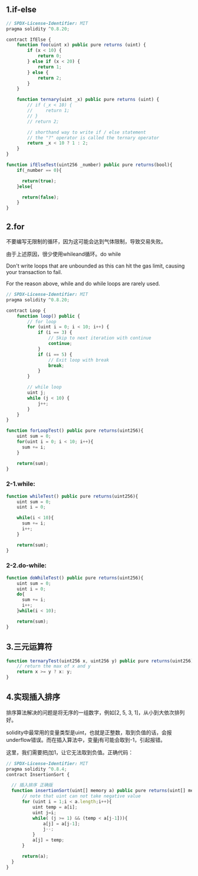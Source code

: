 ## 1.if-else
```js
// SPDX-License-Identifier: MIT
pragma solidity ^0.8.20;

contract IfElse {
    function foo(uint x) public pure returns (uint) {
        if (x < 10) {
            return 0;
        } else if (x < 20) {
            return 1;
        } else {
            return 2;
        }
    }

    function ternary(uint _x) public pure returns (uint) {
        // if (_x < 10) {
        //     return 1;
        // }
        // return 2;

        // shorthand way to write if / else statement
        // the "?" operator is called the ternary operator
        return _x < 10 ? 1 : 2;
    }
}
```

```js
function ifElseTest(uint256 _number) public pure returns(bool){
    if(_number == 0){

      return(true);
    }else{

      return(false);
    }
}
```

## 2.for
不要编写无限制的循环，因为这可能会达到气体限制，导致交易失败。

由于上述原因，很少使用whileand循环。do while

Don't write loops that are unbounded as this can hit the gas limit, causing your transaction to fail.

For the reason above, while and do while loops are rarely used.
```js
// SPDX-License-Identifier: MIT
pragma solidity ^0.8.20;

contract Loop {
    function loop() public {
        // for loop
        for (uint i = 0; i < 10; i++) {
            if (i == 3) {
                // Skip to next iteration with continue
                continue;
            }
            if (i == 5) {
                // Exit loop with break
                break;
            }
        }

        // while loop
        uint j;
        while (j < 10) {
            j++;
        }
    }
}
```

```js
function forLoopTest() public pure returns(uint256){
    uint sum = 0;
    for(uint i = 0; i < 10; i++){
      sum += i;
    }

    return(sum);
}
```

### 2-1.while:
```js
function whileTest() public pure returns(uint256){
    uint sum = 0;
    uint i = 0;

    while(i < 10){
      sum += i;
      i++;
    }

    return(sum);
}
```

### 2-2.do-while:
```js
function doWhileTest() public pure returns(uint256){
    uint sum = 0;
    uint i = 0;
    do{
      sum += i;
      i++;
    }while(i < 10);

    return(sum);
}
```

## 3.三元运算符
```js
function ternaryTest(uint256 x, uint256 y) public pure returns(uint256){
    // return the max of x and y
    return x >= y ? x: y; 
}
```

## 4.实现插入排序
排序算法解决的问题是将无序的一组数字，例如[2, 5, 3, 1]，从小到大依次排列好。

solidity中最常用的变量类型是uint，也就是正整数，取到负值的话，会报underflow错误。而在插入算法中，变量j有可能会取到-1，引起报错。

这里，我们需要把j加1，让它无法取到负值。正确代码：
```js
// SPDX-License-Identifier: MIT
pragma solidity ^0.8.4;
contract InsertionSort {

  // 插入排序 正确版
  function insertionSort(uint[] memory a) public pure returns(uint[] memory) {
      // note that uint can not take negative value
      for (uint i = 1;i < a.length;i++){
          uint temp = a[i];
          uint j=i;
          while( (j >= 1) && (temp < a[j-1])){
              a[j] = a[j-1];
              j--;
          }
          a[j] = temp;
      }

      return(a);
  }
}
```
